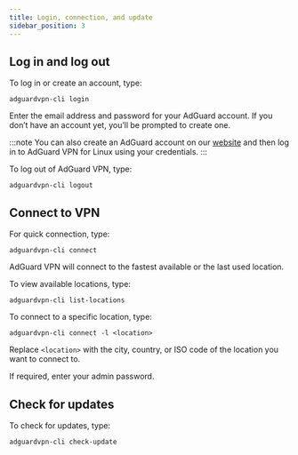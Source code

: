 ```yaml
---
title: Login, connection, and update
sidebar_position: 3
---
```


## Log in and log out

To log in or create an account, type:

    adguardvpn-cli login

Enter the email address and password for your AdGuard account. If you don’t have an account yet, you’ll be prompted to create one.

:::note
You can also create an AdGuard account on our [website](https://auth.adguard.com/login.html) and then log in to AdGuard VPN for Linux using your credentials.
:::

To log out of AdGuard VPN, type:

    adguardvpn-cli logout

## Connect to VPN

For quick connection, type:

    adguardvpn-cli connect

AdGuard VPN will connect to the fastest available or the last used location.

To view available locations, type:

    adguardvpn-cli list-locations

To connect to a specific location, type:

    adguardvpn-cli connect -l <location>

Replace `<location>` with the city, country, or ISO code of the location you want to connect to.

If required, enter your admin password.

## Check for updates

To check for updates, type:

    adguardvpn-cli check-update
